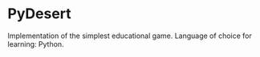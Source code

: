 # PyDesert

Implementation of the simplest educational game. Language of choice for learning: Python.
